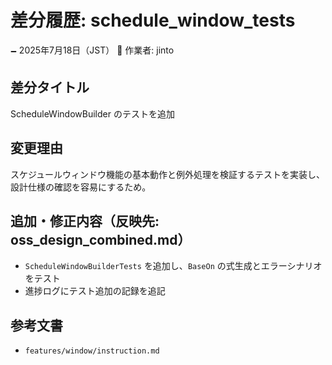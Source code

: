 # 差分履歴: schedule_window_tests

🗕 2025年7月18日（JST）
🧐 作業者: jinto

## 差分タイトル
ScheduleWindowBuilder のテストを追加

## 変更理由
スケジュールウィンドウ機能の基本動作と例外処理を検証するテストを実装し、設計仕様の確認を容易にするため。

## 追加・修正内容（反映先: oss_design_combined.md）
- `ScheduleWindowBuilderTests` を追加し、`BaseOn` の式生成とエラーシナリオをテスト
- 進捗ログにテスト追加の記録を追記

## 参考文書
- `features/window/instruction.md`
